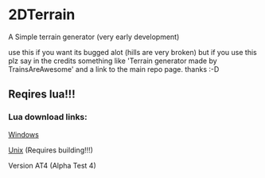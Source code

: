 # 2DTerrain
A Simple terrain generator (very early development)

use this if you want its bugged alot (hills are very broken) but if you use this plz say in the credits something like 'Terrain generator made by TrainsAreAwesome' and a link to the main repo page. thanks :-D

## Reqires lua!!!

### Lua download links:

 [Windows](https://clevercomputers.ie/download-lua)

 [Unix](https://www.lua.org/download.html) (Requires building!!!)

Version AT4 (Alpha Test 4)
